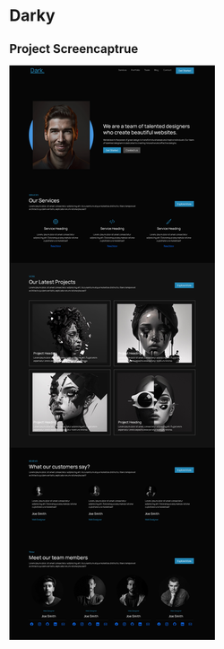 # Darky


## Project Screencaptrue
![](https://github.com/Mehyar-Farzat/Darky/blob/main/Darky-Screencapture.png)
